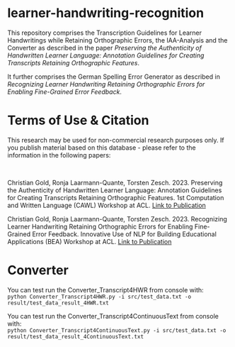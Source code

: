 # learner-handwriting-recognition

This repository comprises the Transcription Guidelines for Learner Handwritings while Retaining Orthographic Errors, the IAA-Analysis and the Converter as described in the paper _Preserving the Authenticity of Handwritten Learner Language: Annotation Guidelines for Creating Transcripts Retaining Orthographic Features_.

It further comprises the German Spelling Error Generator as described in _Recognizing Learner Handwriting Retaining Orthographic Errors for Enabling Fine-Grained Error Feedback_.

# Terms of Use & Citation
This research may be used for non-commercial research purposes only. If you publish material based on this database - please refer to the information in the following papers:

<br>

Christian Gold, Ronja Laarmann-Quante, Torsten Zesch. 2023. Preserving the Authenticity of Handwritten Learner Language: Annotation Guidelines for Creating Transcripts Retaining Orthographic Features. 1st Computation and Written Language (CAWL) Workshop at ACL.
[Link to Publication](https://aclanthology.org/2023.cawl-1.3/)
<br>

Christian Gold, Ronja Laarmann-Quante, Torsten Zesch. 2023. Recognizing Learner Handwriting Retaining Orthographic Errors for Enabling Fine-Grained Error Feedback. Innovative Use of NLP for Building Educational Applications (BEA) Workshop at ACL.
[Link to Publication](https://aclanthology.org/2023.bea-1.28/)


# Converter

You can test run the Converter_Transcript4HWR from console with: <br>
```python Converter_Transcript4HWR.py -i src/test_data.txt -o result/test_data_result_4HWR.txt```


You can test run the Converter_Transcript4ContinuousText from console with: <br>
```python Converter_Transcript4ContinuousText.py -i src/test_data.txt -o result/test_data_result_4ContinuousText.txt```
